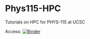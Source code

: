 # Phys115-HPC
Tutorials on HPC for PHYS-115 at UCSC

Access: [![Binder](https://mybinder.org/badge_logo.svg)](https://mybinder.org/v2/gh/LoganAMorrison/Phys115-HPC/master)
